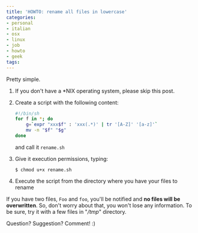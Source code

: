 ```yaml
---
title: 'HOWTO: rename all files in lowercase'
categories:
- personal
- italian
- osx
- linux
- job
- howto
- geek
tags:
---
```

Pretty simple.

  1. If you don't have a *NIX operating system, please skip this post.
  2. Create a script with the following content:

     ```bash
     #!/bin/sh  
     for f in *; do  
         g=`expr "xxx$f" : 'xxx(.*)' | tr '[A-Z]' '[a-z]'`  
         mv -n "$f" "$g"  
     done
     ```
     and call it `rename.sh`

  3. Give it execution permissions, typing:

     ```
     $ chmod u+x rename.sh
     ```
  4. Execute the script from the directory where you have your files to rename
  
If you have two files, `Foo` and `foo`, you'll be notified and **no files
will be overwritten**. So, don't worry about that, you won't lose any
information. To be sure, try it with a few files in "_/tmp_" directory.

Question? Suggestion? Comment! :)
